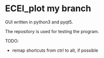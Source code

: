 # ECEI_plot my branch

GUI written in python3 and pyqt5.

The repository is used for testing the program. 

TODO:
- remap shortcuts from ctrl to alt, if possible
